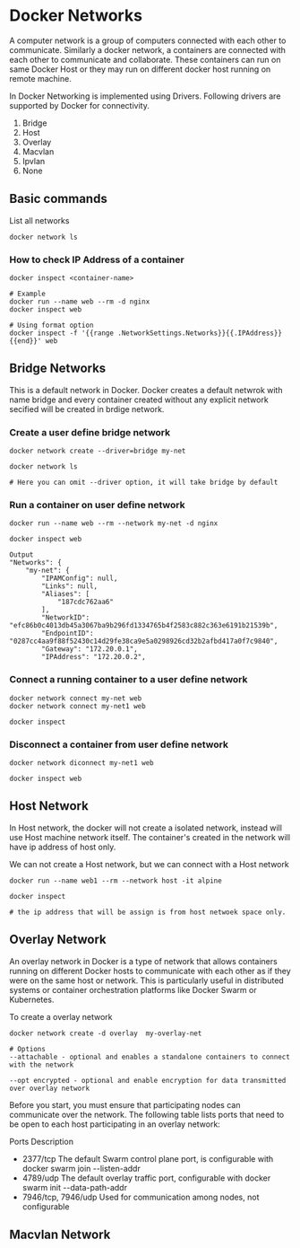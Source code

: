 # Docker Networks

A computer network is a group of computers connected with each other to communicate. Similarly a docker network, a containers are connected with each other to communicate and collaborate. These containers can run on same Docker Host or they may run on different docker host running on remote machine. 

In Docker Networking is implemented using Drivers. Following drivers are supported by Docker for connectivity.


1. Bridge
2. Host
3. Overlay
4. Macvlan
5. Ipvlan
6. None


## Basic commands
List all networks 
```
docker network ls
```

### How to check IP Address of a container
```
docker inspect <container-name>

# Example
docker run --name web --rm -d nginx
docker inspect web

# Using format option
docker inspect -f '{{range .NetworkSettings.Networks}}{{.IPAddress}}{{end}}' web
```

## Bridge Networks

This is a default network in Docker. Docker creates a default netwrok with name bridge and every container created without any explicit network secified will be created in brdige network.

### Create a user define bridge network

```
docker network create --driver=bridge my-net

docker network ls

# Here you can omit --driver option, it will take bridge by default
```

### Run a container on user define network
```
docker run --name web --rm --network my-net -d nginx

docker inspect web

Output
"Networks": {
    "my-net": {
        "IPAMConfig": null,
        "Links": null,
        "Aliases": [
            "187cdc762aa6"
        ],
        "NetworkID": "efc86b0c4013db45a3067ba9b296fd1334765b4f2583c882c363e6191b21539b",
        "EndpointID": "0287cc4aa9f88f52430c14d29fe38ca9e5a0298926cd32b2afbd417a0f7c9840",
        "Gateway": "172.20.0.1",
        "IPAddress": "172.20.0.2",
```



### Connect a running container to a user define network
```
docker network connect my-net web
docker network connect my-net1 web

docker inspect
```

### Disconnect a container from user define network
```
docker network diconnect my-net1 web

docker inspect web
```
## Host Network
In Host network, the docker will not create a isolated network, instead will use Host machine network itself. The container's created in the network will have ip address of host only.

We can not create a Host network, but we can connect with a Host network
```
docker run --name web1 --rm --network host -it alpine
    
docker inspect

# the ip address that will be assign is from host netwoek space only.
```

## Overlay Network

An overlay network in Docker is a type of network that allows containers running on different Docker hosts to communicate with each other as if they were on the same host or network. This is particularly useful in distributed systems or container orchestration platforms like Docker Swarm or Kubernetes.

To create a overlay network 
```
docker network create -d overlay  my-overlay-net 

# Options
--attachable - optional and enables a standalone containers to connect with the network

--opt encrypted - optional and enable encryption for data transmitted over overlay network
```

Before you start, you must ensure that participating nodes can communicate over the network. The following table lists ports that need to be open to each host participating in an overlay network:

Ports	Description
- 2377/tcp	The default Swarm control plane port, is configurable with docker swarm join --listen-addr
- 4789/udp	The default overlay traffic port, configurable with docker swarm init --data-path-addr
- 7946/tcp, 7946/udp	Used for communication among nodes, not configurable



## Macvlan Network



